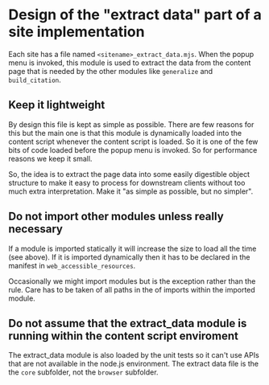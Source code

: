 # Design of the "extract data" part of a site implementation

Each site has a file named `<sitename>_extract_data.mjs`.
When the popup menu is invoked, this module is used to extract the data from the content page
that is needed by the other modules like `generalize` and `build_citation`.

## Keep it lightweight

By design this file is kept as simple as possible. There are few reasons for this but the main one is that this module is dynamically loaded into the content script whenever the content script is loaded.
So it is one of the few bits of code loaded before the popup menu is invoked.
So for performance reasons we keep it small.

So, the idea is to extract the page data into some easily digestible object structure to make it easy to process for downstream clients
without too much extra interpretation. Make it "as simple as possible, but no simpler".

## Do not import other modules unless really necessary

If a module is imported statically it will increase the size to load all the time (see above).
If it is imported dynamically then it has to be declared in the manifest in `web_accessible_resources`.

Occasionally we might import modules but is the exception rather than the rule. Care has to be taken of all paths in the of imports within the imported module.

## Do not assume that the extract_data module is running within the content script enviroment

The extract_data module is also loaded by the unit tests so it can't use APIs that are not available in the node.js environment.
The extract data file is the the `core` subfolder, not the `browser` subfolder.
